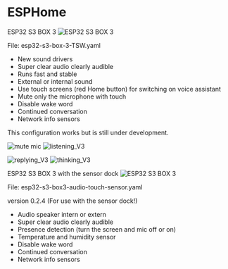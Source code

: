 # ESPHome
ESP32 S3 BOX 3
![ESP32 S3 BOX 3](https://github.com/Rep-Hueman/ESPHome/assets/28707705/e3750bf0-ef68-4a7c-8abd-02994cde36e9) 

File: esp32-s3-box-3-TSW.yaml

- New sound drivers
- Super clear audio clearly audible
- Runs fast and stable
- External or internal sound
- Use touch screens (red Home button) for switching on voice assistant
- Mute only the microphone with touch
- Disable wake word
- Continued conversation
- Network info sensors

This configuration works but is still under development.

![mute mic](https://github.com/Rep-Hueman/ESPHome/assets/28707705/2565768b-6fd5-4915-8649-2dc77e8e844f) ![listening_V3](https://github.com/Rep-Hueman/ESPHome/assets/28707705/3251fd4c-3076-433e-9df6-8a008b4de218)

![replying_V3](https://github.com/Rep-Hueman/ESPHome/assets/28707705/a4e1ebac-0d39-4bf1-89a6-aea8909f6366) ![thinking_V3](https://github.com/Rep-Hueman/ESPHome/assets/28707705/4b287e00-bfc7-4201-9940-f60b76fa734d)

ESP32 S3 BOX 3 with the sensor dock
![ESP32 S3 BOX 3](https://github.com/Rep-Hueman/ESPHome/assets/28707705/e3750bf0-ef68-4a7c-8abd-02994cde36e9) 

File: esp32-s3-box3-audio-touch-sensor.yaml

version 0.2.4 (For use with the sensor dock!)
- Audio speaker intern or extern
- Super clear audio clearly audible
- Presence detection (turn the screen and mic off or on)
- Temperature and humidity sensor
- Disable wake word
- Continued conversation
- Network info sensors
